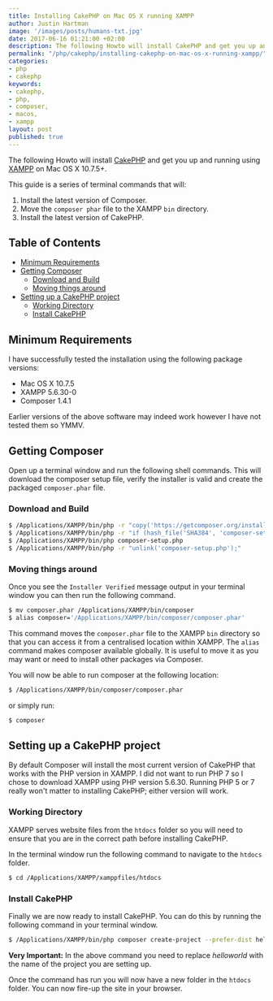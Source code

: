 ```yaml
---
title: Installing CakePHP on Mac OS X running XAMPP
author: Justin Hartman
image: '/images/posts/humans-txt.jpg'
date: 2017-06-16 01:21:00 +02:00
description: The following Howto will install CakePHP and get you up and running using XAMPP on Mac OS X 10.7.5+.
permalink: "/php/cakephp/installing-cakephp-on-mac-os-x-running-xampp/"
categories:
- php
- cakephp
keywords:
- cakephp,
- php,
- composer,
- macos,
- xampp
layout: post
published: true
---
```

The following Howto will install [CakePHP](http://cakephp.com) and get you up and running using [XAMPP](http:///xampp.com) on Mac OS X 10.7.5+.

This guide is a series of terminal commands that will:

 1. Install the latest version of Composer.
 2. Move the `composer phar` file to the XAMPP `bin` directory.
 3. Install the latest version of CakePHP.

## Table of Contents
<!-- MarkdownTOC -->

- [Minimum Requirements](#minimum-requirements)
- [Getting Composer](#getting-composer)
    - [Download and Build](#download-and-build)
    - [Moving things around](#moving-things-around)
- [Setting up a CakePHP project](#setting-up-a-cakephp-project)
    - [Working Directory](#working-directory)
    - [Install CakePHP](#install-cakephp)

<!-- /MarkdownTOC -->

## Minimum Requirements
I have successfully tested the installation using the following package versions:

* Mac OS X 10.7.5
* XAMPP 5.6.30-0
* Composer 1.4.1

Earlier versions of the above software may indeed work however I have not tested them so YMMV.

## Getting Composer
Open up a terminal window and run the following shell commands. This will download the composer setup file, verify the installer is valid and create the packaged `composer.phar` file.

### Download and Build
```bash
$ /Applications/XAMPP/bin/php -r "copy('https://getcomposer.org/installer', 'composer-setup.php');"
$ /Applications/XAMPP/bin/php -r "if (hash_file('SHA384', 'composer-setup.php') === '669656bab3166a7aff8a7506b8cb2d1c292f042046c5a994c43155c0be6190fa0355160742ab2e1c88d40d5be660b410') { echo 'Installer verified'; } else { echo 'Installer corrupt'; unlink('composer-setup.php'); } echo PHP_EOL;"
$ /Applications/XAMPP/bin/php composer-setup.php
$ /Applications/XAMPP/bin/php -r "unlink('composer-setup.php');"
```

### Moving things around
Once you see the `Installer Verified` message output in your terminal window you can then run the following command.
```bash
$ mv composer.phar /Applications/XAMPP/bin/composer
$ alias composer='/Applications/XAMPP/bin/composer/composer.phar'
```
This command moves the `composer.phar` file to the XAMPP `bin` directory so that you can access it from a centralised location within XAMPP. The `alias` command makes composer available globally. It is useful to move it as you may want or need to install other packages via Composer.

You will now be able to run composer at the following location:
```bash
$ /Applications/XAMPP/bin/composer/composer.phar
```
or simply run:
```bash
$ composer
```

## Setting up a CakePHP project
By default Composer will install the most current version of CakePHP that works with the PHP version in XAMPP. I did not want to run PHP 7 so I chose to download XAMPP using PHP version 5.6.30. Running PHP 5 or 7 really won't matter to installing CakePHP; either version will work.

### Working Directory
XAMPP serves website files from the `htdocs` folder so you will need to ensure that you are in the correct path before installing CakePHP.

In the terminal window run the following command to navigate to the `htdocs` folder.
```bash
$ cd /Applications/XAMPP/xamppfiles/htdocs
```

### Install CakePHP
Finally we are now ready to install CakePHP. You can do this by running the following command in your terminal window.
```bash
$ /Applications/XAMPP/bin/php composer create-project --prefer-dist helloworld/app helloworld
```
**Very Important:** In the above command you need to replace *helloworld* with the name of the project you are setting up.

Once the command has run you will now have a new folder in the `htdocs` folder. You can now fire-up the site in your browser.
